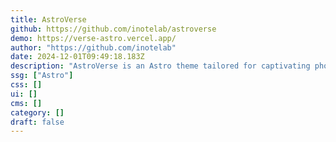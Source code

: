 ```yaml
---
title: AstroVerse
github: https://github.com/inotelab/astroverse
demo: https://verse-astro.vercel.app/
author: "https://github.com/inotelab"
date: 2024-12-01T09:49:18.183Z
description: "AstroVerse is an Astro theme tailored for captivating photo-text storytelling. It seamlessly merges visuals and written content, empowering creators to deliver compelling narratives with high-impact imagery."
ssg: ["Astro"]
css: []
ui: []
cms: []
category: []
draft: false
---
```

